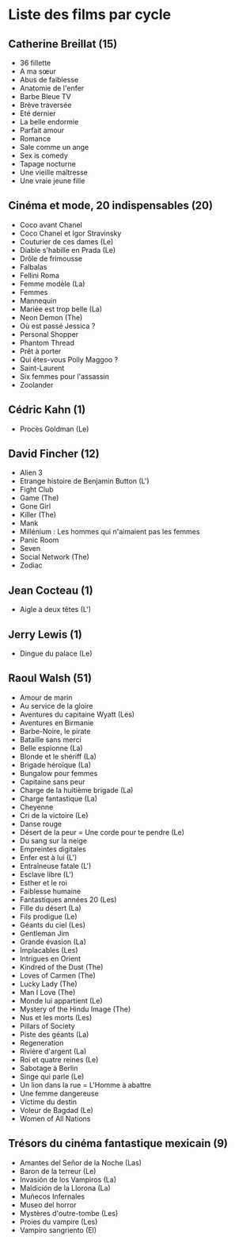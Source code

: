 # Liste des films par cycle

## Catherine Breillat (15)

  * 36 fillette  
  * A ma sœur  
  * Abus de faiblesse  
  * Anatomie de l'enfer  
  * Barbe Bleue TV  
  * Brève traversée  
  * Eté dernier  
  * La belle endormie  
  * Parfait amour  
  * Romance  
  * Sale comme un ange  
  * Sex is comedy  
  * Tapage nocturne  
  * Une vieille maîtresse  
  * Une vraie jeune fille

## Cinéma et mode, 20 indispensables (20)

  * Coco avant Chanel  
  * Coco Chanel et Igor Stravinsky  
  * Couturier de ces dames (Le)  
  * Diable s'habille en Prada (Le)  
  * Drôle de frimousse  
  * Falbalas  
  * Fellini Roma  
  * Femme modèle (La)  
  * Femmes  
  * Mannequin  
  * Mariée est trop belle (La)  
  * Neon Demon (The)  
  * Où est passé Jessica ?  
  * Personal Shopper  
  * Phantom Thread  
  * Prêt à porter  
  * Qui êtes-vous Polly Maggoo ?  
  * Saint-Laurent  
  * Six femmes pour l'assassin  
  * Zoolander

## Cédric Kahn (1)

  * Procès Goldman (Le)

## David Fincher (12)

  * Alien 3  
  * Etrange histoire de Benjamin Button (L')  
  * Fight Club  
  * Game (The)  
  * Gone Girl  
  * Killer (The)  
  * Mank  
  * Millénium : Les hommes qui n'aimaient pas les femmes  
  * Panic Room  
  * Seven  
  * Social Network (The)  
  * Zodiac

## Jean Cocteau (1)

  * Aigle à deux têtes (L')

## Jerry Lewis (1)

  * Dingue du palace (Le)

## Raoul Walsh (51)

  * Amour de marin  
  * Au service de la gloire  
  * Aventures du capitaine Wyatt (Les)  
  * Aventures en Birmanie  
  * Barbe-Noire, le pirate  
  * Bataille sans merci  
  * Belle espionne (La)  
  * Blonde et le shériff (La)  
  * Brigade héroïque (La)  
  * Bungalow pour femmes  
  * Capitaine sans peur  
  * Charge de la huitième brigade (La)  
  * Charge fantastique (La)  
  * Cheyenne  
  * Cri de la victoire (Le)  
  * Danse rouge  
  * Désert de la peur = Une corde pour te pendre (Le)  
  * Du sang sur la neige  
  * Empreintes digitales  
  * Enfer est à lui (L')  
  * Entraîneuse fatale (L')  
  * Esclave libre (L')  
  * Esther et le roi  
  * Faiblesse humaine  
  * Fantastiques années 20 (Les)  
  * Fille du désert (La)  
  * Fils prodigue (Le)  
  * Géants du ciel (Les)  
  * Gentleman Jim  
  * Grande évasion (La)  
  * Implacables (Les)  
  * Intrigues en Orient  
  * Kindred of the Dust (The)  
  * Loves of Carmen (The)  
  * Lucky Lady (The)  
  * Man I Love (The)  
  * Monde lui appartient (Le)  
  * Mystery of the Hindu Image (The)  
  * Nus et les morts (Les)  
  * Pillars of Society  
  * Piste des géants (La)  
  * Regeneration  
  * Rivière d'argent (La)  
  * Roi et quatre reines (Le)  
  * Sabotage à Berlin  
  * Singe qui parle (Le)  
  * Un lion dans la rue = L'Homme à abattre  
  * Une femme dangereuse  
  * Victime du destin  
  * Voleur de Bagdad (Le)  
  * Women of All Nations

## Trésors du cinéma fantastique mexicain (9)

  * Amantes del Señor de la Noche (Las)  
  * Baron de la terreur (Le)  
  * Invasión de los Vampiros (La)  
  * Maldición de la Llorona (La)  
  * Muñecos Infernales  
  * Museo del horror  
  * Mystères d'outre-tombe (Les)  
  * Proies du vampire (Les)  
  * Vampiro sangriento (El)  
